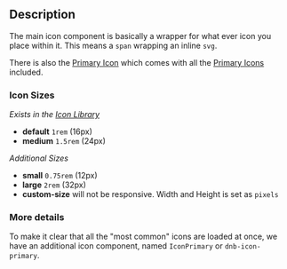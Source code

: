 ## Description

The main icon component is basically a wrapper for what ever icon you place within it. This means a `span` wrapping an inline `svg`.

There is also the [Primary Icon](/uilib/components/icon-primary/) which comes with all the [Primary Icons](/icons/primary) included.

### Icon Sizes

_Exists in the [Icon Library](/icons)_

- **default** `1rem` (16px)
- **medium** `1.5rem` (24px)

_Additional Sizes_

- **small** `0.75rem` (12px)
- **large** `2rem` (32px)
- **custom-size** will not be responsive. Width and Height is set as `pixels`

### More details

To make it clear that all the "most common" icons are loaded at once, we have an additional icon component, named `IconPrimary` or `dnb-icon-primary`.
